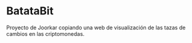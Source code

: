 # BatataBit
Proyecto de Joorkar copiando una web de visualización de las tazas de cambios en las criptomonedas. 
